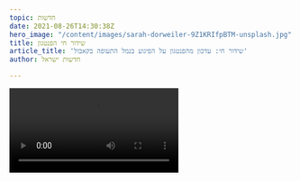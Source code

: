 ```yaml
---
topic: חדשות
date: 2021-08-26T14:30:38Z
hero_image: "/content/images/sarah-dorweiler-9Z1KRIfpBTM-unsplash.jpg"
title: שידור חי הפנטגון
article_title: 'שידור חי: עדכון מהפנטגון על הפיגוע בנמל התעופה בקאבול'
author: חדשות ישראל

---
```

<video src="https://live-cdn.dvidshub.net/webcast/26975/master.m3u8" controls autoplay/>